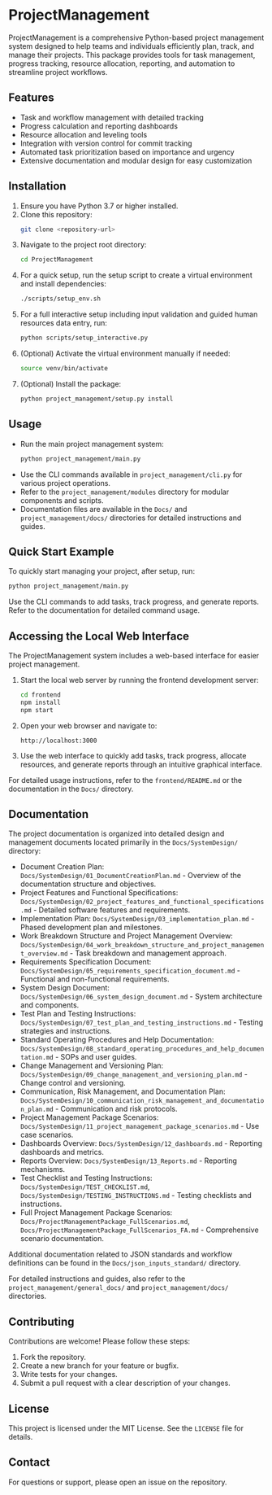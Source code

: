 # ProjectManagement

ProjectManagement is a comprehensive Python-based project management system designed to help teams and individuals efficiently plan, track, and manage their projects. This package provides tools for task management, progress tracking, resource allocation, reporting, and automation to streamline project workflows.

## Features

- Task and workflow management with detailed tracking
- Progress calculation and reporting dashboards
- Resource allocation and leveling tools
- Integration with version control for commit tracking
- Automated task prioritization based on importance and urgency
- Extensive documentation and modular design for easy customization

## Installation

1. Ensure you have Python 3.7 or higher installed.
2. Clone this repository:
   ```bash
   git clone <repository-url>
   ```
3. Navigate to the project root directory:
   ```bash
   cd ProjectManagement
   ```
4. For a quick setup, run the setup script to create a virtual environment and install dependencies:
   ```bash
   ./scripts/setup_env.sh
   ```
5. For a full interactive setup including input validation and guided human resources data entry, run:
   ```bash
   python scripts/setup_interactive.py
   ```
6. (Optional) Activate the virtual environment manually if needed:
   ```bash
   source venv/bin/activate
   ```
7. (Optional) Install the package:
   ```bash
   python project_management/setup.py install
   ```

## Usage

- Run the main project management system:
  ```bash
  python project_management/main.py
  ```
- Use the CLI commands available in `project_management/cli.py` for various project operations.
- Refer to the `project_management/modules` directory for modular components and scripts.
- Documentation files are available in the `Docs/` and `project_management/docs/` directories for detailed instructions and guides.

## Quick Start Example

To quickly start managing your project, after setup, run:
```bash
python project_management/main.py
```
Use the CLI commands to add tasks, track progress, and generate reports. Refer to the documentation for detailed command usage.

## Accessing the Local Web Interface

The ProjectManagement system includes a web-based interface for easier project management.

1. Start the local web server by running the frontend development server:
   ```bash
   cd frontend
   npm install
   npm start
   ```
2. Open your web browser and navigate to:
   ```
   http://localhost:3000
   ```
3. Use the web interface to quickly add tasks, track progress, allocate resources, and generate reports through an intuitive graphical interface.

For detailed usage instructions, refer to the `frontend/README.md` or the documentation in the `Docs/` directory.

## Documentation

The project documentation is organized into detailed design and management documents located primarily in the `Docs/SystemDesign/` directory:

- Document Creation Plan: `Docs/SystemDesign/01_DocumentCreationPlan.md` - Overview of the documentation structure and objectives.
- Project Features and Functional Specifications: `Docs/SystemDesign/02_project_features_and_functional_specifications.md` - Detailed software features and requirements.
- Implementation Plan: `Docs/SystemDesign/03_implementation_plan.md` - Phased development plan and milestones.
- Work Breakdown Structure and Project Management Overview: `Docs/SystemDesign/04_work_breakdown_structure_and_project_management_overview.md` - Task breakdown and management approach.
- Requirements Specification Document: `Docs/SystemDesign/05_requirements_specification_document.md` - Functional and non-functional requirements.
- System Design Document: `Docs/SystemDesign/06_system_design_document.md` - System architecture and components.
- Test Plan and Testing Instructions: `Docs/SystemDesign/07_test_plan_and_testing_instructions.md` - Testing strategies and instructions.
- Standard Operating Procedures and Help Documentation: `Docs/SystemDesign/08_standard_operating_procedures_and_help_documentation.md` - SOPs and user guides.
- Change Management and Versioning Plan: `Docs/SystemDesign/09_change_management_and_versioning_plan.md` - Change control and versioning.
- Communication, Risk Management, and Documentation Plan: `Docs/SystemDesign/10_communication_risk_management_and_documentation_plan.md` - Communication and risk protocols.
- Project Management Package Scenarios: `Docs/SystemDesign/11_project_management_package_scenarios.md` - Use case scenarios.
- Dashboards Overview: `Docs/SystemDesign/12_dashboards.md` - Reporting dashboards and metrics.
- Reports Overview: `Docs/SystemDesign/13_Reports.md` - Reporting mechanisms.
- Test Checklist and Testing Instructions: `Docs/SystemDesign/TEST_CHECKLIST.md`, `Docs/SystemDesign/TESTING_INSTRUCTIONS.md` - Testing checklists and instructions.
- Full Project Management Package Scenarios: `Docs/ProjectManagementPackage_FullScenarios.md`, `Docs/ProjectManagementPackage_FullScenarios_FA.md` - Comprehensive scenario documentation.

Additional documentation related to JSON standards and workflow definitions can be found in the `Docs/json_inputs_standard/` directory.

For detailed instructions and guides, also refer to the `project_management/general_docs/` and `project_management/docs/` directories.


## Contributing

Contributions are welcome! Please follow these steps:

1. Fork the repository.
2. Create a new branch for your feature or bugfix.
3. Write tests for your changes.
4. Submit a pull request with a clear description of your changes.

## License

This project is licensed under the MIT License. See the `LICENSE` file for details.

## Contact

For questions or support, please open an issue on the repository.
